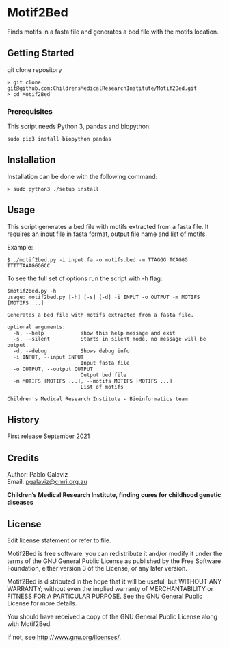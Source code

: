 # Motif2Bed
Finds motifs in a fasta file and generates a bed file with the motifs location.

## Getting Started

git clone repository 
```
> git clone git@github.com:ChildrensMedicalResearchInstitute/Motif2Bed.git
> cd Motif2Bed
```

### Prerequisites

This script needs Python 3, pandas and biopython.

```
sudo pip3 install biopython pandas
```

## Installation
Installation can be done with the following command:
```
> sudo python3 ./setup install 
```

## Usage

This script generates a bed file with motifs extracted from a fasta file.
It requires an input file in fasta format, output file name and list of motifs.

Example:
```
$ ./motif2bed.py -i input.fa -o motifs.bed -m TTAGGG TCAGGG TTTTTAAAGGGGCC
```
To see the full set of options run the script with -h flag:
```
$motif2bed.py -h
usage: motif2bed.py [-h] [-s] [-d] -i INPUT -o OUTPUT -m MOTIFS [MOTIFS ...]

Generates a bed file with motifs extracted from a fasta file.

optional arguments:
  -h, --help            show this help message and exit
  -s, --silent          Starts in silent mode, no message will be output.
  -d, --debug           Shows debug info
  -i INPUT, --input INPUT
                        Input fasta file
  -o OUTPUT, --output OUTPUT
                        Output bed file
  -m MOTIFS [MOTIFS ...], --motifs MOTIFS [MOTIFS ...]
                        List of motifs

Children's Medical Research Institute - Bioinformatics team 
```
## History

First release September 2021

## Credits

Author: Pablo Galaviz              
Email:  pgalaviz@cmri.org.au 


**Children’s Medical Research Institute, finding cures for childhood genetic diseases**  

## License

Edit license statement or refer to file. 

Motif2Bed is free software: you can redistribute it and/or modify
it under the terms of the GNU General Public License as published by
the Free Software Foundation, either version 3 of the License, or
any later version.

Motif2Bed is distributed in the hope that it will be useful,
but WITHOUT ANY WARRANTY; without even the implied warranty of
MERCHANTABILITY or FITNESS FOR A PARTICULAR PURPOSE.  See the
GNU General Public License for more details.

You should have received a copy of the GNU General Public License
along with Motif2Bed.  

If not, see <http://www.gnu.org/licenses/>.